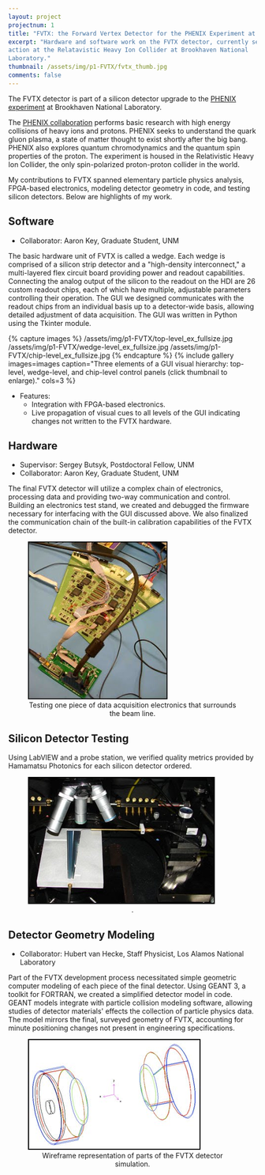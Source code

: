 ```yaml
---
layout: project
projectnum: 1
title: "FVTX: the Forward Vertex Detector for the PHENIX Experiment at BNL"
excerpt: "Hardware and software work on the FVTX detector, currently seeing
action at the Relatavistic Heavy Ion Collider at Brookhaven National
Laboratory."
thumbnail: /assets/img/p1-FVTX/fvtx_thumb.jpg
comments: false
---
```


The FVTX detector is part of a silicon detector upgrade to the [PHENIX
experiment](http://www.bnl.gov/rhic/PHENIX.asp) at Brookhaven National
Laboratory.

The [PHENIX collaboration](http://www.phenix.bnl.gov/) performs basic research
with high energy collisions of heavy ions and protons.  PHENIX seeks to
understand the quark gluon plasma, a state of matter thought to exist shortly
after the big bang.  PHENIX also explores quantum chromodynamics and the
quantum spin properties of the proton.  The experiment is housed in the
Relativistic Heavy Ion Collider, the only spin-polarized proton-proton
collider in the world.

My contributions to FVTX spanned elementary particle physics analysis,
FPGA-based electronics, modeling detector geometry in code, and testing
silicon detectors. Below are highlights of my work.

## Software

* Collaborator: Aaron Key, Graduate Student, UNM

The basic hardware unit of FVTX is called a wedge.  Each wedge is comprised of
a silicon strip detector and a "high-density interconnect," a multi-layered
flex circuit board providing power and readout capabilities. Connecting the
analog output of the silicon to the readout on the HDI are 26 custom readout
chips, each of which have multiple, adjustable parameters controlling their
operation.  The GUI we designed communicates with the readout chips from an
individual basis up to a detector-wide basis, allowing detailed adjustment of
data acquisition. The GUI was written in Python using the Tkinter module.

{% capture images %}
    /assets/img/p1-FVTX/top-level_ex_fullsize.jpg
    /assets/img/p1-FVTX/wedge-level_ex_fullsize.jpg
    /assets/img/p1-FVTX/chip-level_ex_fullsize.jpg
{% endcapture %}
{% include gallery images=images caption="Three elements of a GUI visual
hierarchy: top-level, wedge-level, and chip-level control panels (click
thumbnail to enlarge)." cols=3 %}

* Features:
  - Integration with FPGA-based electronics.
  - Live propagation of visual cues to all levels of the GUI indicating
    changes not written to the FVTX hardware.

## Hardware

* Supervisor: Sergey Butsyk, Postdoctoral Fellow, UNM
* Collaborator: Aaron Key, Graduate Student, UNM

The final FVTX detector will utilize a complex chain of electronics,
processing data and providing two-way communication and control.  Building an
electronics test stand, we created and debugged the firmware necessary for
interfacing with the GUI discussed above.  We also finalized the
communication chain of the built-in calibration capabilities of the FVTX
detector.

<figure>
	<img src="/assets/img/p1-FVTX/oldroc.jpg">
    <figcaption><center>Testing one piece of data acquisition electronics that
    surrounds the beam line.</center></figcaption>
</figure>

## Silicon Detector Testing

Using LabVIEW and a probe station, we verified quality metrics provided by
Hamamatsu Photonics for each silicon detector ordered.

<figure>
	<img src="/assets/img/p1-FVTX/silicon_testing.jpg">
    <figcaption><center>.</center></figcaption>
</figure>

## Detector Geometry Modeling

* Collaborator: Hubert van Hecke, Staff Physicist, Los Alamos National Laboratory

Part of the FVTX development process necessitated simple geometric computer
modeling of each piece of the final detector.  Using GEANT 3, a toolkit for
FORTRAN, we created a simplified detector model in code.  GEANT models
integrate with particle collision modeling software, allowing studies of
detector materials' effects the collection of particle physics data.  The
model mirrors the final, surveyed geometry of FVTX, accounting for minute
positioning changes not present in engineering specifications.

<figure>
	<img src="/assets/img/p1-FVTX/GEANT_cages_spacial.jpg">
    <figcaption><center>Wireframe representation of parts of the FVTX detector
    simulation.</center></figcaption>
</figure>
